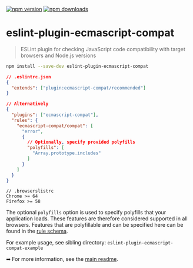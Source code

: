<!-- prettier-ignore-start -->
[![npm version](https://badge.fury.io/js/eslint-plugin-ecmascript-compat.svg)](https://badge.fury.io/js/eslint-plugin-ecmascript-compat)
[![npm downloads](https://img.shields.io/npm/dm/eslint-plugin-ecmascript-compat.svg)](http://www.npmtrends.com/eslint-plugin-ecmascript-compat)
<!-- prettier-ignore-end -->

# eslint-plugin-ecmascript-compat

> ESLint plugin for checking JavaScript code compatibility with target browsers and Node.js versions

```bash
npm install --save-dev eslint-plugin-ecmascript-compat
```

```json
// .eslintrc.json
{
  "extends": ["plugin:ecmascript-compat/recommended"]
}

// Alternatively
{
  "plugins": ["ecmascript-compat"],
  "rules": {
    "ecmascript-compat/compat": [
      "error",
      {
        // Optionally, specify provided polyfills
        "polyfills": [
          "Array.prototype.includes"
        ]
      }
    ]
  }
}
```

```
// .browserslistrc
Chrome >= 64
Firefox >= 58
```

<!--- Absolute link, in order to work from NPM website --->

The optional `polyfills` option is used to specify polyfills that your application loads. These features are therefore considered supported in all browsers. Features that are polyfillable and can be specified here can be found in the [rule schema](https://github.com/robatwilliams/es-compat/blob/master/packages/eslint-plugin-ecmascript-compat/lib/rule.js).

For example usage, see sibling directory: `eslint-plugin-ecmascript-compat-example`

<!--- Absolute link, in order to work from NPM website --->

➡ For more information, see the [main readme](https://github.com/robatwilliams/es-compat#readme).
